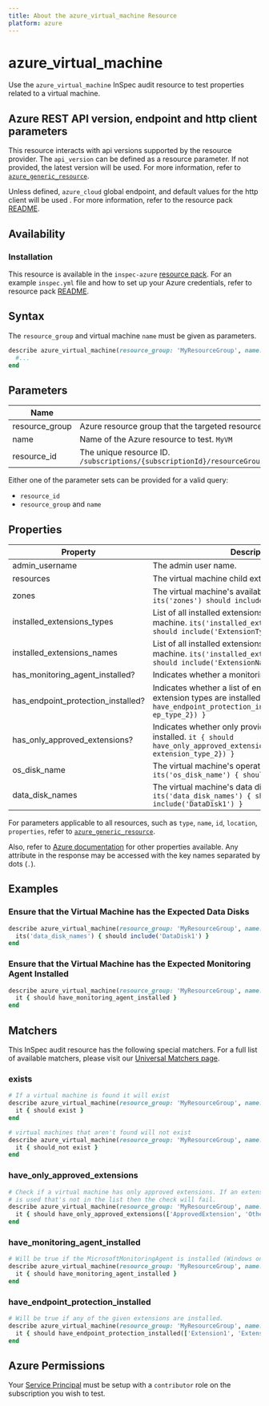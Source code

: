 ```yaml
---
title: About the azure_virtual_machine Resource
platform: azure
---
```


# azure_virtual_machine

Use the `azure_virtual_machine` InSpec audit resource to test properties related to a virtual machine.

## Azure REST API version, endpoint and http client parameters

This resource interacts with api versions supported by the resource provider.
The `api_version` can be defined as a resource parameter.
If not provided, the latest version will be used.
For more information, refer to [`azure_generic_resource`](azure_generic_resource.md).

Unless defined, `azure_cloud` global endpoint, and default values for the http client will be used .
For more information, refer to the resource pack [README](../../README.md). 

## Availability

### Installation

This resource is available in the `inspec-azure` [resource pack](/inspec/glossary/#resource-pack). 
For an example `inspec.yml` file and how to set up your Azure credentials, refer to resource pack [README](../../README.md#Service-Principal).

## Syntax

The `resource_group` and virtual machine `name` must be given as parameters.
```ruby
describe azure_virtual_machine(resource_group: 'MyResourceGroup', name: 'MyVmName') do
  #...
end
```
## Parameters

| Name                           | Description                                                                      |
|--------------------------------|----------------------------------------------------------------------------------|
| resource_group                 | Azure resource group that the targeted resource resides in. `MyResourceGroup`    |
| name                           | Name of the Azure resource to test. `MyVM`                                       |
| resource_id                    | The unique resource ID. `/subscriptions/{subscriptionId}/resourceGroups/{resourceGroup}/providers/Microsoft.Compute/virtualMachines/{vmName}` |

Either one of the parameter sets can be provided for a valid query:
- `resource_id`
- `resource_group` and `name`

## Properties

| Property                              | Description |
|---------------------------------------|-------------|
| admin_username                        | The admin user name. |
| resources                             | The virtual machine child extension resources. |
| zones                                 | The virtual machine's availability zones. `its('zones') should include('zone1', 'zone2')` |
| installed_extensions_types            | List of all installed extensions' types for the virtual machine. `its('installed_extensions_types') { should include('ExtensionType') }` |
| installed_extensions_names            | List of all installed extensions' names for the virtual machine. `its('installed_extensions_names') { should include('ExtensionName') }` |
| has_monitoring_agent_installed?       | Indicates whether a monitoring agent is installed. |
| has_endpoint_protection_installed?    | Indicates whether a list of endpoint protection extension types are installed. `it { should have_endpoint_protection_installed(%w{ep_type_1 ep_type_2}) }` |
| has_only_approved_extensions?         | Indicates whether only provided extension types are installed. `it { should have_only_approved_extensions(%w{extension_type_1 extension_type_2}) }` |
| os_disk_name                          | The virtual machine's operating system disk name. `its('os_disk_name') { should cmp 'OsDiskName' }` |
| data_disk_names                       | The virtual machine's data disk names. `its('data_disk_names') { should include('DataDisk1') }` |

For parameters applicable to all resources, such as `type`, `name`, `id`, `location`, `properties`, refer to [`azure_generic_resource`](azure_generic_resource.md#parameters).

Also, refer to [Azure documentation](https://docs.microsoft.com/en-us/rest/api/compute/virtualmachines/get#virtualmachine) for other properties available. 
Any attribute in the response may be accessed with the key names separated by dots (`.`).


## Examples

### Ensure that the Virtual Machine has the Expected Data Disks
```ruby
describe azure_virtual_machine(resource_group: 'MyResourceGroup', name: 'MyVmName') do
  its('data_disk_names') { should include('DataDisk1') }
end
```
### Ensure that the Virtual Machine has the Expected Monitoring Agent Installed
```ruby
describe azure_virtual_machine(resource_group: 'MyResourceGroup', name: 'MyVmName') do
  it { should have_monitoring_agent_installed }
end
```
## Matchers

This InSpec audit resource has the following special matchers. For a full list of available matchers, please visit our [Universal Matchers page](/inspec/matchers/).

### exists
```ruby
# If a virtual machine is found it will exist
describe azure_virtual_machine(resource_group: 'MyResourceGroup', name: 'MyVmName') do
  it { should exist }
end

# virtual machines that aren't found will not exist
describe azure_virtual_machine(resource_group: 'MyResourceGroup', name: 'DoesNotExist') do
  it { should_not exist }
end
```
### have_only_approved_extensions
```ruby
# Check if a virtual machine has only approved extensions. If an extension
# is used that's not in the list then the check will fail.
describe azure_virtual_machine(resource_group: 'MyResourceGroup', name: 'MyVmName') do
  it { should have_only_approved_extensions(['ApprovedExtension', 'OtherApprovedExtensions']) }
end
```
### have_monitoring_agent_installed
```ruby
# Will be true if the MicrosoftMonitoringAgent is installed (Windows only)
describe azure_virtual_machine(resource_group: 'MyResourceGroup', name: 'MyVmName') do
  it { should have_monitoring_agent_installed }
end
```
### have_endpoint_protection_installed
```ruby
# Will be true if any of the given extensions are installed.
describe azure_virtual_machine(resource_group: 'MyResourceGroup', name: 'MyVmName') do
  it { should have_endpoint_protection_installed(['Extension1', 'Extension2']) }
end
```
## Azure Permissions

Your [Service Principal](https://docs.microsoft.com/en-us/azure/azure-resource-manager/resource-group-create-service-principal-portal) must be setup with a `contributor` role on the subscription you wish to test.
